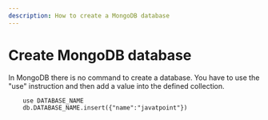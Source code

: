 ```yaml
---
description: How to create a MongoDB database
---
```


# Create MongoDB database

In MongoDB there is no command to create a database. You have to use the "use" instruction and then add a value into the defined collection.

```text
    use DATABASE_NAME  
    db.DATABASE_NAME.insert({"name":"javatpoint"})  
```



